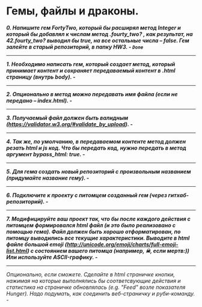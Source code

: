Гемы, файлы и драконы.
===========
***0. Напишите гем FortyTwo, который бы расширял метод Integer и который бы добавлял к числам метод .fourty_two? , 
как результат, на 42.fourty_two? выводил бы true, на все остальные числа – false.
Гем залейте в старый репозиторий, в папку HW3. - `Done`***
***
***1. Необходимо написать гем, который создает метод, который принимает контент и сохраняет передаваемый контент в 
.html страницу (внутрь body). -*** 
***
***2. Опционально в метод можно передавать имя файла (если не передано – index.html). -***
***
***3. Получаемый файл должен быть валидным (https://validator.w3.org/#validate_by_upload). -***
***
***4. Так же, по умолчанию, в передаваемом контенте метод должен резать html и js код. Что бы передать код, нужно передать
 в метод аргумент bypass_html: true. -***
 ***
***5. Для гема создать новый репозиторий с произвольным названием (придумайте название гему). -***
***
***6. Подключите к проекту с питомцем созданный гем (через гитхаб-репозиторий). -***
***
***7. Модифицируйте ваш проект так, что бы после каждого действия с питомцем формировался html файл (и это было реализовано 
с помощью гема). Файл должен быть хорошо отформатирован, по питомцу выводились все текущие характеристики. Выводите в 
html файле большой emoji (http://unicode.org/emoji/charts/full-emoji-list.html) с состоянием вашего питомца (например, ☠, 
если мертв:)) Или используйте ASCII-графику. -***
***
*Опционально, если сможете. Сделайте в html страничке кнопки, нажимая на которые выполнялись бы соответсвующие действия и
 статистика на страничке обновлялась (e.g. "Feed" возле показателя Hunger). Надо подумать, как соединить веб-страничку и
  руби-команду. -*
 